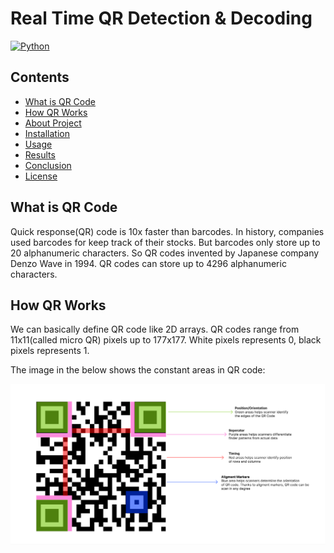 # Real Time QR Detection & Decoding
<a href='https://www.python.org/' target="_blank"><img alt='Python' src='https://img.shields.io/badge/Made_With Python-100000?style=for-the-badge&logo=Python&logoColor=white&labelColor=3774A7&color=FFD445'/></a>
<a href='https://github.com/ErenKaymakci/Real-Time-QR-Detection-and-Decoding/blob/main/LICENSE' target="_blank"><img alt='' src='https://img.shields.io/badge/MIT_Lıcense-100000?style=for-the-badge&logo=&logoColor=white&labelColor=3774A7&color=000000'/></a>

## Contents   
- [What is QR Code](#what-is-qr-code)
- [How QR Works](#how-qr-works)
- [About Project]()
- [Installation]()
- [Usage]()
- [Results]()
- [Conclusion]()
- [License](LICENSE)

## What is QR Code
Quick response(QR) code is 10x faster than barcodes. In history, companies used barcodes for keep track of their stocks. But barcodes only store up to 20 alphanumeric characters. So QR codes invented by Japanese company Denzo Wave in 1994. QR codes can store up to 4296 alphanumeric characters.

## How QR Works
We can basically define QR code like 2D arrays. QR codes range from 11x11(called micro QR) pixels up to 177x177. White pixels represents 0, black pixels represents 1. 

The image in the below shows the constant areas in QR code:

![image](/imgs/explained.png)
